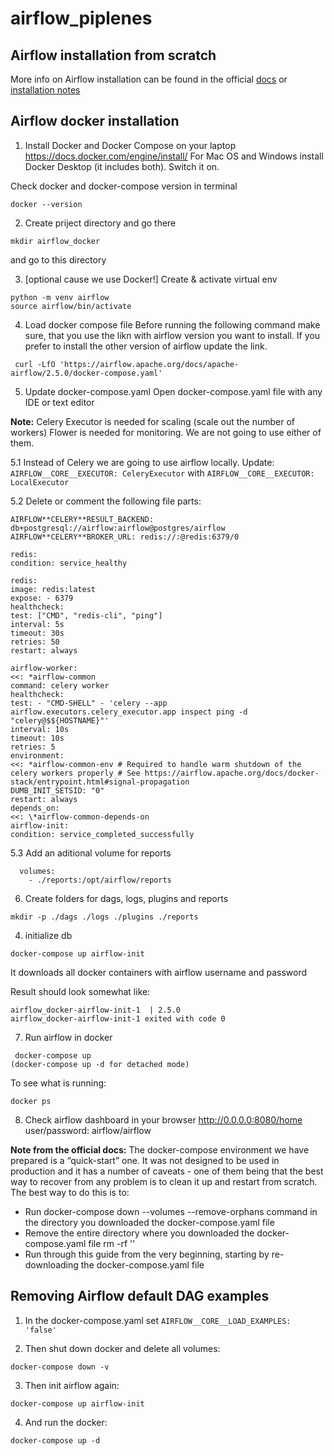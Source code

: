 # airflow_piplenes

## Airflow installation from scratch

More info on Airflow installation can be found in the official [docs](https://airflow.apache.org/docs/apache-airflow/stable/installation/index.html) or  [installation notes](installation_notes.md)

## Airflow docker installation
1. Install Docker and Docker Compose on your laptop https://docs.docker.com/engine/install/ 
For Mac OS and Windows install Docker Desktop (it includes both).
Switch it on.

Check docker and docker-compose version in terminal
```
docker --version
```

2. Create priject directory and go there
```
mkdir airflow_docker
```
and go to this directory

3. [optional cause we use Docker!] Create & activate virtual env
```
python -m venv airflow
source airflow/bin/activate
```

4. Load docker compose file 
Before running the following command make sure, that you use the likn with airflow version you want to install. 
If you prefer to install the other version of airflow update the link.
```
 curl -LfO 'https://airflow.apache.org/docs/apache-airflow/2.5.0/docker-compose.yaml'
```

5. Update docker-compose.yaml 
Open docker-compose.yaml file with any IDE or text editor

**Note:** Celery Executor is needed for scaling (scale out the number of workers)
Flower is needed for monitoring.
We are not going to use either of them.

5.1 Instead of Celery we are going to use airflow locally.
Update: ```AIRFLOW__CORE__EXECUTOR: CeleryExecutor``` with ```AIRFLOW__CORE__EXECUTOR: LocalExecutor```

5.2 Delete or comment the following file parts:
```
AIRFLOW**CELERY**RESULT_BACKEND: db+postgresql://airflow:airflow@postgres/airflow
AIRFLOW**CELERY**BROKER_URL: redis://:@redis:6379/0

redis:
condition: service_healthy

redis:
image: redis:latest
expose: - 6379
healthcheck:
test: ["CMD", "redis-cli", "ping"]
interval: 5s
timeout: 30s
retries: 50
restart: always

airflow-worker:
<<: *airflow-common
command: celery worker
healthcheck:
test: - "CMD-SHELL" - 'celery --app airflow.executors.celery_executor.app inspect ping -d "celery@$${HOSTNAME}"'
interval: 10s
timeout: 10s
retries: 5
environment:
<<: *airflow-common-env # Required to handle warm shutdown of the celery workers properly # See https://airflow.apache.org/docs/docker-stack/entrypoint.html#signal-propagation
DUMB_INIT_SETSID: "0"
restart: always
depends_on:
<<: \*airflow-common-depends-on
airflow-init:
condition: service_completed_successfully
```

5.3 Add an aditional volume for reports
```
  volumes:
    - ./reports:/opt/airflow/reports
```

6. Create folders for dags, logs, plugins and reports
```
mkdir -p ./dags ./logs ./plugins ./reports
```

4. initialize db
```
docker-compose up airflow-init
```
It downloads all docker containers with airflow username and password

Result should look somewhat like:
```
airflow_docker-airflow-init-1  | 2.5.0
airflow_docker-airflow-init-1 exited with code 0
```

7. Run airflow in docker
```
 docker-compose up
(docker-compose up -d for detached mode)
```

To see what is running: 
```
docker ps
```

8. Check airflow dashboard in your browser
http://0.0.0.0:8080/home
user/password: airflow/airflow

**Note from the official docs:** The docker-compose environment we have prepared is a “quick-start” one. It was not designed to be used in production and it has a number of caveats - one of them being that the best way to recover from any problem is to clean it up and restart from scratch.
The best way to do this is to:
- Run docker-compose down --volumes --remove-orphans command in the directory you downloaded the docker-compose.yaml file
- Remove the entire directory where you downloaded the docker-compose.yaml file rm -rf '<DIRECTORY>'
- Run through this guide from the very beginning, starting by re-downloading the docker-compose.yaml file

## Removing Airflow default DAG examples

1. In the docker-compose.yaml set
```AIRFLOW__CORE__LOAD_EXAMPLES: 'false' ```

2. Then shut down docker and delete all volumes:
```
docker-compose down -v
```

3. Then init airflow again:  
```
docker-compose up airflow-init
```

4. And run the docker: 
```
docker-compose up -d
```
